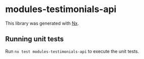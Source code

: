 # modules-testimonials-api

This library was generated with [Nx](https://nx.dev).

## Running unit tests

Run `nx test modules-testimonials-api` to execute the unit tests.
